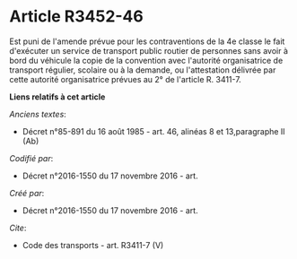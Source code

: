 # Article R3452-46

Est puni de l'amende prévue pour les contraventions de la 4e classe le fait d'exécuter un service de transport public routier
de personnes sans avoir à bord du véhicule la copie de la convention avec l'autorité organisatrice de transport régulier,
scolaire ou à la demande, ou l'attestation délivrée par cette autorité organisatrice prévues au 2° de l'article R. 3411-7.

**Liens relatifs à cet article**

_Anciens textes_:

  - Décret n°85-891 du 16 août 1985 - art. 46, alinéas 8 et 13,paragraphe II  (Ab)

_Codifié par_:

  - Décret n°2016-1550 du 17 novembre 2016 - art.

_Créé par_:

  - Décret n°2016-1550 du 17 novembre 2016 - art.

_Cite_:

  - Code des transports - art. R3411-7 (V)
